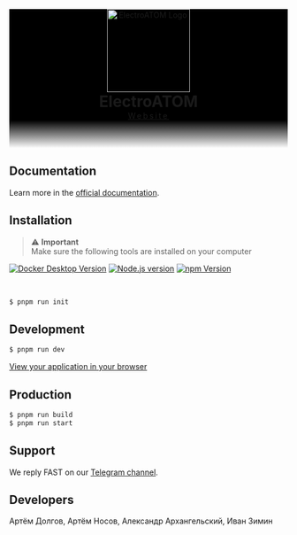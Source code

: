 <div style="background: black;">
<p align="center" style="margin: 0;">
  <a href="https://dev.marblism.com" target="blank">
    <img src="https://png.pngtree.com/png-vector/20220617/ourmid/pngtree-lightning-logo-template-vector-icon-illustration-design-png-image_5118455.png" height="150" alt="ElectroATOM Logo" />
  </a>
</p>
<h1 align="center" style="margin: 0;">ElectroATOM</h1>

<a  style="margin: 0;" target="_blank" href="">
<p align="center" style="margin: 0; letter-spacing: 3px;
text-decoration: none;">
Website
</p>
</a>
</div>
<div style="height: 50px; background: linear-gradient(#000000, transparent);"></div>

## Documentation

Learn more in the [official documentation]().

## Installation

<div style="color: red;">

> ⚠️ **Important**<br/>Make sure the following tools are installed on your computer

<p align="center">

<a target="_blank" href="https://www.docker.com/get-started/">![Docker Desktop Version](https://img.shields.io/badge/Docker%20Desktop-4.19.0-black?logo=docker)</a>
<a target="_blank" href="https://nodejs.org/en">![Node.js version](https://img.shields.io/badge/Node.js-20.11.0-black?logo=nodedotjs)</a>
<a target="_blank" href="https://www.npmjs.com/">![npm Version](https://img.shields.io/badge/npm-10.2.4-black?logo=npm)</a>

</p>
</div>

<br />

```bash
$ pnpm run init
```

## Development

```bash
$ pnpm run dev
```

[View your application in your browser](http://localhost:8099)

## Production

```bash
$ pnpm run build
$ pnpm run start
```

## Support

We reply FAST on our <a target="_blank" href="">Telegram channel</a>.

## Developers

Артём Долгов, Артём Носов, Александр Архангельский, Иван Зимин
